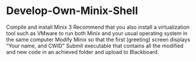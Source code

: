 # Develop-Own-Minix-Shell
Compile and install Minix 3
Recommend that you also install a virtualization tool such as VMware to run both Minix and your usual operating system in the same computer
Modify Minix so that the first (greeting) screen displays “Your name, and CWID”
Submit executable that contains all the modified and new code in an achieved folder and upload to Blackboard. 
